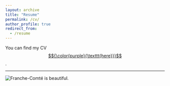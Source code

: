 ```yaml
---
layout: archive
title: "Resume"
permalink: /cv/
author_profile: true
redirect_from:
  - /resume
---
```


You can find my CV [$${\color{purple}{\texttt{here}}}$$](https://clementmontes.github.io/files/CM_CV.pdf).

---

![Franche-Comté is beautiful.](https://clementmontes.github.io/files/FC.png)




